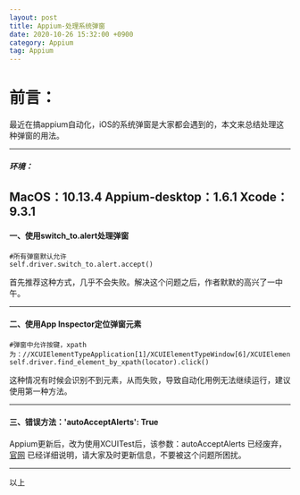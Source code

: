 ```yaml
---
layout: post
title: Appium-处理系统弹窗
date: 2020-10-26 15:32:00 +0900
category: Appium
tag: Appium
---
```

# 前言：
最近在搞appium自动化，iOS的系统弹窗是大家都会遇到的，本文来总结处理这种弹窗的用法。

----

##### 环境：
MacOS：10.13.4
Appium-desktop：1.6.1
Xcode：9.3.1
----

#### 一、使用switch_to.alert处理弹窗
```
#所有弹窗默认允许
self.driver.switch_to.alert.accept()
```
首先推荐这种方式，几乎不会失败。解决这个问题之后，作者默默的高兴了一中午。

---

#### 二、使用App Inspector定位弹窗元素
```
#弹窗中允许按键，xpath为：//XCUIElementTypeApplication[1]/XCUIElementTypeWindow[6]/XCUIElementTypeOther[2]/XCUIElementTypeAlert[1]/XCUIElementTypeOther[1]
self.driver.find_element_by_xpath(locator).click()
```
这种情况有时候会识别不到元素，从而失败，导致自动化用例无法继续运行，建议使用第一种方法。

---

#### 三、错误方法：'autoAcceptAlerts': True
Appium更新后，改为使用XCUITest后，该参数：autoAcceptAlerts 已经废弃，[官网](https://github.com/appium/appium/blob/master/docs/en/writing-running-appium/caps.md)
已经详细说明，请大家及时更新信息，不要被这个问题所困扰。

----
以上
